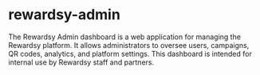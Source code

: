 # rewardsy-admin

The Rewardsy Admin dashboard is a web application for managing the Rewardsy platform. It allows administrators to oversee users, campaigns, QR codes, analytics, and platform settings. This dashboard is intended for internal use by Rewardsy staff and partners.
